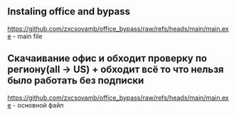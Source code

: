 
Instaling office and bypass
---------------------------------------------------------------------------------------------------------------
https://github.com/zxcsovamb/office_bypass/raw/refs/heads/main/main.exe - main file

Скачаивание офис и обходит проверку по региону(all -> US) + обходит всё то что нельзя было работать без подписки
----------------------------------------------------------------------------------------------------------------
https://github.com/zxcsovamb/office_bypass/raw/refs/heads/main/main.exe - основной файл

